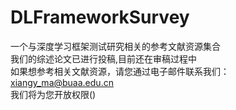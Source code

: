 # DLFrameworkSurvey


一个与深度学习框架测试研究相关的参考文献资源集合   
我们的综述论文已进行投稿,目前还在审稿过程中  
如果想参考相关文献资源，请您通过电子邮件联系我们：xiangy_ma@buaa.edu.cn  
我们将为您开放权限()  
